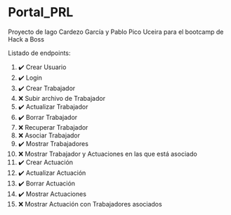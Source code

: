 # Portal_PRL
Proyecto de Iago Cardezo García y Pablo Pico Uceira para el bootcamp de Hack a Boss


Listado de endpoints:

1.  ✔️ Crear Usuario 
2.  ✔️ Login 
3.  ✔️ Crear Trabajador
4.  ❌️ Subir archivo de Trabajador 
5.  ✔️ Actualizar Trabajador
6.  ✔️ Borrar Trabajador
7.  ❌️ Recuperar Trabajador
8.  ❌️ Asociar Trabajador
9.  ✔️ Mostrar Trabajadores
10. ❌️ Mostrar Trabajador y Actuaciones en las que está asociado
11. ✔️ Crear Actuación
12. ✔️ Actualizar Actuación
13. ✔️ Borrar Actuación
14. ✔️ Mostrar Actuaciones
15. ❌️ Mostrar Actuación con Trabajadores asociados







